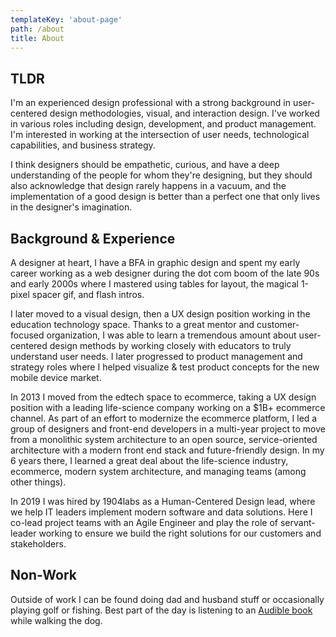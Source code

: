```yaml
---
templateKey: 'about-page'
path: /about
title: About
---
```

## TLDR
I'm an experienced design professional with a strong background in user-centered design methodologies, visual, and interaction design. I've worked in various roles including design, development, and product management. I'm interested in working at the intersection of user needs, technological capabilities, and business strategy.   


I think designers should be empathetic, curious, and have a deep understanding of the people for whom they're designing, but they should also acknowledge that design rarely happens in a vacuum, and the implementation of a good design is better than a perfect one that only lives in the designer's imagination.

## Background & Experience
A designer at heart, I have a BFA in graphic design and spent my early career working as a web designer during the dot com boom of the late 90s and early 2000s where I mastered using tables for layout, the magical 1-pixel spacer gif, and flash intros. 

I later moved to a visual design, then a UX design position working in the education technology space. Thanks to a great mentor and customer-focused organization, I was able to learn a tremendous amount about user-centered design methods by working closely with educators to truly understand user needs. I later progressed to product management and strategy roles where I helped visualize & test product concepts for the new mobile device market.

In 2013 I moved from the edtech space to ecommerce, taking a UX design position with a leading life-science company working on a $1B+ ecommerce channel. As part of an effort to modernize the ecommerce platform, I led a group of designers and front-end developers in a multi-year project to move from a monolithic system architecture to an open source, service-oriented architecture with a modern front end stack and future-friendly design. In my 6 years there, I learned a great deal about the life-science industry, ecommerce, modern system architecture, and managing teams (among other things).

In 2019 I was hired by 1904labs as a Human-Centered Design lead, where we help IT leaders implement modern software and data solutions. Here I co-lead project teams with an Agile Engineer and play the role of servant-leader working to ensure we build the right solutions for our customers and stakeholders.

## Non-Work
Outside of work I can be found doing dad and husband stuff or occasionally playing golf or fishing. Best part of the day is listening to an [Audible book](https://book-next-gql.now.sh) while walking the dog.   


